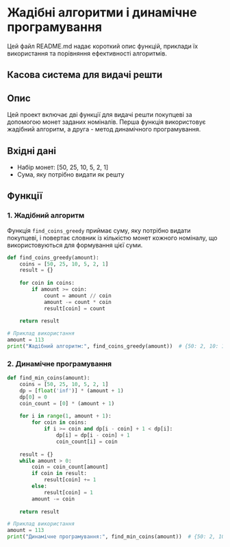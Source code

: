 # Жадібні алгоритми і динамічне програмування
Цей файл README.md надає короткий опис функцій, приклади їх використання та порівняння ефективності алгоритмів.

## Касова система для видачі решти

## Опис

Цей проект включає дві функції для видачі решти покупцеві за допомогою монет заданих номіналів. Перша функція використовує жадібний алгоритм, а друга - метод динамічного програмування.

## Вхідні дані

- Набір монет: [50, 25, 10, 5, 2, 1]
- Сума, яку потрібно видати як решту

## Функції

### 1. Жадібний алгоритм

Функція `find_coins_greedy` приймає суму, яку потрібно видати покупцеві, і повертає словник із кількістю монет кожного номіналу, що використовуються для формування цієї суми.

```python
def find_coins_greedy(amount):
    coins = [50, 25, 10, 5, 2, 1]
    result = {}
    
    for coin in coins:
        if amount >= coin:
            count = amount // coin
            amount -= count * coin
            result[coin] = count
            
    return result

# Приклад використання
amount = 113
print("Жадібний алгоритм:", find_coins_greedy(amount))  # {50: 2, 10: 1, 2: 1, 1: 1}
```

### 2. Динамічне програмування

```python
def find_min_coins(amount):
    coins = [50, 25, 10, 5, 2, 1]
    dp = [float('inf')] * (amount + 1)
    dp[0] = 0
    coin_count = [0] * (amount + 1)
    
    for i in range(1, amount + 1):
        for coin in coins:
            if i >= coin and dp[i - coin] + 1 < dp[i]:
                dp[i] = dp[i - coin] + 1
                coin_count[i] = coin
                
    result = {}
    while amount > 0:
        coin = coin_count[amount]
        if coin in result:
            result[coin] += 1
        else:
            result[coin] = 1
        amount -= coin
        
    return result

# Приклад використання
amount = 113
print("Динамічне програмування:", find_min_coins(amount))  # {50: 2, 10: 1, 2: 1, 1: 1}
```
